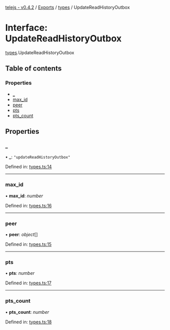 [telejs - v0.4.2](../README.md) / [Exports](../modules.md) / [types](../modules/types.md) / UpdateReadHistoryOutbox

# Interface: UpdateReadHistoryOutbox

[types](../modules/types.md).UpdateReadHistoryOutbox

## Table of contents

### Properties

- [\_](types.updatereadhistoryoutbox.md#_)
- [max\_id](types.updatereadhistoryoutbox.md#max_id)
- [peer](types.updatereadhistoryoutbox.md#peer)
- [pts](types.updatereadhistoryoutbox.md#pts)
- [pts\_count](types.updatereadhistoryoutbox.md#pts_count)

## Properties

### \_

• **\_**: ``"updateReadHistoryOutbox"``

Defined in: [types.ts:14](https://github.com/telejs/telejs/blob/64a8dcf/src/types.ts#L14)

___

### max\_id

• **max\_id**: *number*

Defined in: [types.ts:16](https://github.com/telejs/telejs/blob/64a8dcf/src/types.ts#L16)

___

### peer

• **peer**: *object*[]

Defined in: [types.ts:15](https://github.com/telejs/telejs/blob/64a8dcf/src/types.ts#L15)

___

### pts

• **pts**: *number*

Defined in: [types.ts:17](https://github.com/telejs/telejs/blob/64a8dcf/src/types.ts#L17)

___

### pts\_count

• **pts\_count**: *number*

Defined in: [types.ts:18](https://github.com/telejs/telejs/blob/64a8dcf/src/types.ts#L18)
